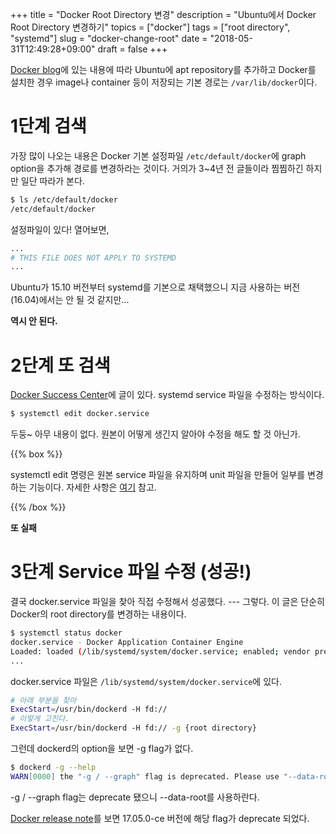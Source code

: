 +++
title = "Docker Root Directory 변경"
description = "Ubuntu에서 Docker Root Directory 변경하기"
topics = ["docker"]
tags = ["root directory", "systemd"]
slug = "docker-change-root"
date = "2018-05-31T12:49:28+09:00"
draft = false
+++

[Docker blog](https://blog.docker.com/2015/07/new-apt-and-yum-repos/)에 있는 내용에 따라 Ubuntu에 apt repository를 추가하고 Docker를 설치한 경우 image나 container 등이 저장되는 기본 경로는 `/var/lib/docker`이다.

# 1단계 검색

가장 많이 나오는 내용은 Docker 기본 설정파일  `/etc/default/docker`에 graph option을 추가해 경로를 변경하라는 것이다. 거의가 3~4년 전 글들이라 찜찜하긴 하지만 일단 따라가 본다.

```bash
$ ls /etc/default/docker
/etc/default/docker
```

설정파일이 있다! 열어보면,

```bash
...
# THIS FILE DOES NOT APPLY TO SYSTEMD
...
```

Ubuntu가 15.10 버전부터 systemd를 기본으로 채택했으니 지금 사용하는 버전 (16.04)에서는 안 될 것 같지만...

**역시 안 된다.**

# 2단계 또 검색

[Docker Success Center](https://success.docker.com/article/how-do-i-set-the-docker-daemon-options)에 글이 있다. systemd service 파일을 수정하는 방식이다.

```bash
$ systemctl edit docker.service
```

두둥~ 아무 내용이 없다. 원본이 어떻게 생긴지 알아야 수정을 해도 할 것 아닌가.

{{% box %}}

systemctl edit 명령은 원본 service 파일을 유지하며 unit 파일을 만들어 일부를 변경하는 기능이다. 자세한 사항은 [여기](https://access.redhat.com/documentation/en-us/red_hat_enterprise_linux/7/html/system_administrators_guide/sect-managing_services_with_systemd-unit_files) 참고.

{{% /box %}}

**또 실패**

# 3단계 Service 파일 수정 (성공!)

결국 docker.service 파일을 찾아 직접 수정해서 성공했다. --- 그렇다. 이 글은 단순히 Docker의 root directory를 변경하는 내용이다.

```bash
$ systemctl status docker
docker.service - Docker Application Container Engine
Loaded: loaded (/lib/systemd/system/docker.service; enabled; vendor preset: enabled)
...
```

docker.service 파일은 `/lib/systemd/system/docker.service`에 있다.

```bash
# 아래 부분을 찾아
ExecStart=/usr/bin/dockerd -H fd://
# 이렇게 고친다.
ExecStart=/usr/bin/dockerd -H fd:// -g {root directory}
```

그런데 dockerd의 option을 보면 -g flag가 없다.

```bash
$ dockerd -g --help
WARN[0000] the "-g / --graph" flag is deprecated. Please use "--data-root" instead
```

-g / \--graph flag는 deprecate 됐으니 \--data-root를 사용하란다.

[Docker release note](https://docs.docker.com/release-notes/docker-ce/#17050-ce-2017-05-04)를 보면 17.05.0-ce 버전에 해당 flag가 deprecate 되었다.

